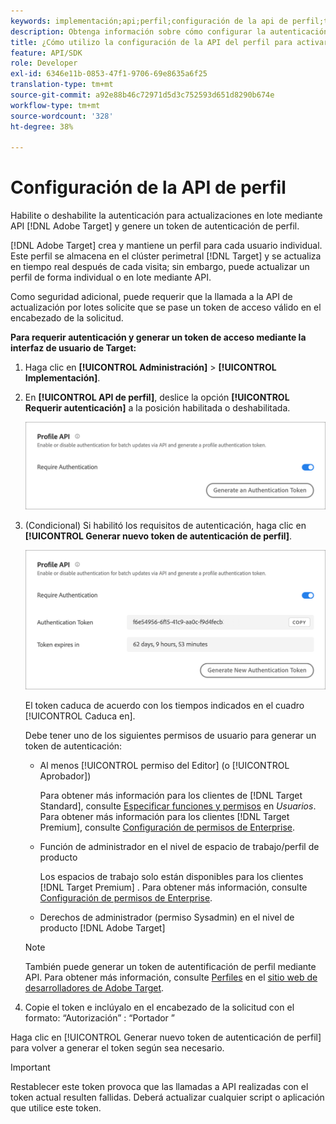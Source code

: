 ```yaml
---
keywords: implementación;api;perfil;configuración de la api de perfil;token de autenticación
description: Obtenga información sobre cómo configurar la autenticación para actualizaciones por lotes mediante las API de Adobe [!DNL Target] y generar un token de autenticación de perfil.
title: ¿Cómo utilizo la configuración de la API del perfil para activar o desactivar las actualizaciones por lotes?
feature: API/SDK
role: Developer
exl-id: 6346e11b-0853-47f1-9706-69e8635a6f25
translation-type: tm+mt
source-git-commit: a92e88b46c72971d5d3c752593d651d8290b674e
workflow-type: tm+mt
source-wordcount: '328'
ht-degree: 38%

---
```


# Configuración de la API de perfil

Habilite o deshabilite la autenticación para actualizaciones en lote mediante API [!DNL Adobe Target] y genere un token de autenticación de perfil.

[!DNL Adobe Target] crea y mantiene un perfil para cada usuario individual. Este perfil se almacena en el clúster perimetral [!DNL Target] y se actualiza en tiempo real después de cada visita; sin embargo, puede actualizar un perfil de forma individual o en lote mediante API.

Como seguridad adicional, puede requerir que la llamada a la API de actualización por lotes solicite que se pase un token de acceso válido en el encabezado de la solicitud.

**Para requerir autenticación y generar un token de acceso mediante la interfaz de usuario de Target:**

1. Haga clic en **[!UICONTROL Administración]** > **[!UICONTROL Implementación]**.
1. En **[!UICONTROL API de perfil]**, deslice la opción **[!UICONTROL Requerir autenticación]** a la posición habilitada o deshabilitada.

   ![](assets/profile_api_settings.png)

1. (Condicional) Si habilitó los requisitos de autenticación, haga clic en **[!UICONTROL Generar nuevo token de autenticación de perfil]**.

   ![](assets/profile_api_settings_2.png)

   El token caduca de acuerdo con los tiempos indicados en el cuadro [!UICONTROL Caduca en].

   Debe tener uno de los siguientes permisos de usuario para generar un token de autenticación:

   * Al menos [!UICONTROL permiso del Editor] (o [!UICONTROL Aprobador])

      Para obtener más información para los clientes de [!DNL Target Standard], consulte [Especificar funciones y permisos](/help/administrating-target/c-user-management/c-user-management/user-management.md#roles-permissions) en *Usuarios*. Para obtener más información para los clientes [!DNL Target Premium], consulte [Configuración de permisos de Enterprise](/help/administrating-target/c-user-management/property-channel/properties-overview.md).

   * Función de administrador en el nivel de espacio de trabajo/perfil de producto

      Los espacios de trabajo solo están disponibles para los clientes [!DNL Target Premium] . Para obtener más información, consulte [Configuración de permisos de Enterprise](/help/administrating-target/c-user-management/property-channel/properties-overview.md).

   * Derechos de administrador (permiso Sysadmin) en el nivel de producto [!DNL Adobe Target]
   >[!NOTE]
   >
   >También puede generar un token de autentificación de perfil mediante API. Para obtener más información, consulte [Perfiles](https://developers.adobetarget.com/api/#profiles) en el [sitio web de desarrolladores de Adobe Target](https://developers.adobetarget.com/).

1. Copie el token e inclúyalo en el encabezado de la solicitud con el formato: “Autorización” : “Portador ”

Haga clic en [!UICONTROL Generar nuevo token de autenticación de perfil] para volver a generar el token según sea necesario.

>[!IMPORTANT]
>
>Restablecer este token provoca que las llamadas a API realizadas con el token actual resulten fallidas. Deberá actualizar cualquier script o aplicación que utilice este token.
